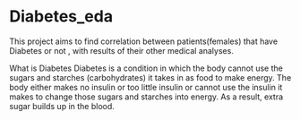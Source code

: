 # Diabetes_eda
This project aims to find correlation between patients(females) that have Diabetes or not , with results of their other medical analyses.

What is Diabetes Diabetes is a condition in which the body cannot use the sugars and starches (carbohydrates) it takes in as food to make energy. The body either makes no insulin or too little insulin or cannot use the insulin it makes to change those sugars and starches into energy. As a result, extra sugar builds up in the blood.
